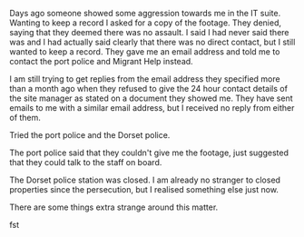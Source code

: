 Days ago someone showed some aggression towards me in the IT suite. Wanting to keep a record I asked for a copy of the footage. They denied, saying that they deemed there was no assault. I said I had never said there was and I had actually said clearly that there was no direct contact, but I still wanted to keep a record. They gave me an email address and told me to contact the port police and Migrant Help instead.

I am still trying to get replies from the email address they specified more than a month ago when they refused to give the 24 hour contact details of the site manager as stated on a document they showed me. They have sent emails to me with a similar email address, but I received no reply from either of them.

Tried the port police and the Dorset police. 

The port police said that they couldn't give me the footage, just suggested that they could talk to the staff on board.

The Dorset police station was closed. I am already no stranger to closed properties since the persecution, but I realised something else just now.

There are some things extra strange around this matter.



fst 
